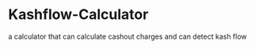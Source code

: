 # Kashflow-Calculator

<text> a calculator that can calculate cashout charges and can detect kash flow </text>
